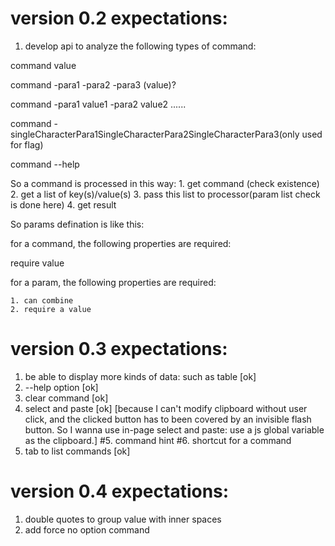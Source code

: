 version 0.2 expectations: 
===

1. develop api to analyze the following types of command:

  command value
  
  command -para1 -para2 -para3 (value)?
  
  command -para1 value1 -para2 value2 ......
  
  command -singleCharacterPara1SingleCharacterPara2SingleCharacterPara3(only used for flag)
  
  command --help
  
  So a command is processed in this way:
    1. get command (check existence)
    2. get a list of key(s)/value(s)
    3. pass this list to processor(param list check is done here)
    4. get result


  So params defination is like this:
  
  for a command, the following properties are required:
  
  require value
  
  for a param, the following properties are required:

    1. can combine
    2. require a value


version 0.3 expectations:
===

1. be able to display more kinds of data: such as table [ok]
2. --help option [ok]
3. clear command [ok]
4. select and paste [ok] [because I can't modify clipboard without user click, and the clicked button has to been covered by an invisible flash button. So I wanna use in-page select and paste: use a js global variable as the clipboard.]
#5. command hint
#6. shortcut for a command
5. tab to list commands [ok]

version 0.4 expectations:
===

1. double quotes to group value with inner spaces
2. add force no option command